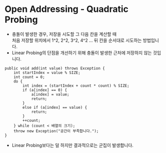 # Open Addressing - Quadratic Probing
* 충돌이 발생한 경우, 저장을 시도할 그 다음 칸을 계산할 때<br/>
처음 저장할 위치에서 1^2, 2^2, 3^2, 4^2 ... 뒤 칸을 순서대로 시도하는 방법입니다.
* Linear Probing의 단점을 개선하기 위해 충돌이 발생한 근처에 저장하지 않는 것입니다.
```
public void add(int value) throws Exception {
    int startIndex = value % SIZE;
    int count = 0;
    do {
        int index = (startIndex + count * count) % SIZE;
        if (a[index] == 0) {
            a[index] = value;
            return;
        }
        else if (a[index] == value) {
            return;
        }
        ++count;
    } while (count < 배열의 크기);
    throw new Exception("공간이 부족합니다.");
}
```
* Linear Probing보다는 덜 하지만 결과적으로는 군집이 발생합니다.